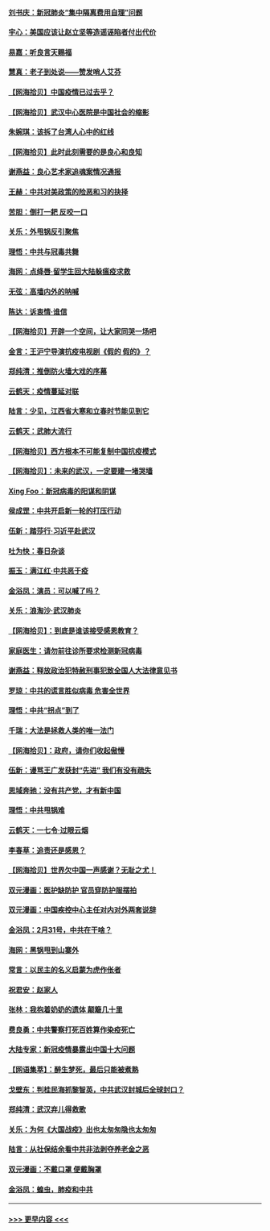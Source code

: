 #### [刘书庆：新冠肺炎“集中隔离费用自理”问题](../pages/nsc993/n11950783.md?t=03190903) 
#### [宇心：美国应该让赵立坚等造谣诬陷者付出代价](../pages/nsc993/n11950309.md?t=03190903) 
#### [易嘉：听良言天赐福](../pages/nsc993/n11949334.md?t=03190903) 
#### [慧真：老子到处说——赞发哨人艾芬](../pages/nsc993/n11949274.md?t=03190903) 
#### [【网海拾贝】中国疫情已过去乎？](../pages/nsc993/n11949052.md?t=03190903) 
#### [【网海拾贝】武汉中心医院是中国社会的缩影](../pages/nsc993/n11946574.md?t=03190903) 
#### [朱婉琪：该拆了台湾人心中的红线](../pages/nsc993/n11946959.md?t=03190903) 
#### [【网海拾贝】此时此刻需要的是良心和良知](../pages/nsc993/n11945471.md?t=03190903) 
#### [谢燕益：良心艺术家追魂案情况通报](../pages/nsc993/n11945327.md?t=03190903) 
#### [王赫：中共对美政策的险恶和习的抉择](../pages/nsc993/n11944942.md?t=03190903) 
#### [苦胆：倒打一耙 反咬一口](../pages/nsc993/n11944542.md?t=03190903) 
#### [关乐：外甩锅反引聚焦](../pages/nsc993/n11944211.md?t=03190903) 
#### [理悟：中共与冠毒共舞](../pages/nsc993/n11944197.md?t=03190903) 
#### [海网：点绛唇‧留学生回大陆躲瘟疫求救](../pages/nsc993/n11944043.md?t=03190903) 
#### [无弦：高墙内外的呐喊](../pages/nsc993/n11943684.md?t=03190903) 
#### [陈达：诉衷情·谁信](../pages/nsc993/n11942899.md?t=03190903) 
#### [【网海拾贝】开辟一个空间，让大家同哭一场吧](../pages/nsc993/n11942165.md?t=03190903) 
#### [金言：王沪宁导演抗疫电视剧《假的 假的》？](../pages/nsc993/n11941510.md?t=03190903) 
#### [郑纯清：推倒防火墙大戏的序幕](../pages/nsc993/n11940838.md?t=03190903) 
#### [云鹤天：疫情蔓延对联](../pages/nsc993/n11940579.md?t=03190903) 
#### [陆言：少见，江西省大寒和立春时节能见到它](../pages/nsc993/n11939983.md?t=03190903) 
#### [云鹤天：武肺大流行](../pages/nsc993/n11939902.md?t=03190903) 
#### [【网海拾贝】西方根本不可能复制中国抗疫模式](../pages/nsc993/n11939725.md?t=03190903) 
#### [【网海拾贝】：未来的武汉，一定要建一堵哭墙](../pages/nsc993/n11938684.md?t=03190903) 
#### [Xing Foo：新冠病毒的阳谋和阴谋](../pages/nsc993/n11936086.md?t=03190903) 
#### [侯成罡：中共开启新一轮的打压行动](../pages/nsc993/n11935730.md?t=03190903) 
#### [伍新：踏莎行‧习近平赴武汉](../pages/nsc993/n11935157.md?t=03190903) 
#### [吐为快：春日杂谈](../pages/nsc993/n11934776.md?t=03190903) 
#### [振玉：满江红‧中共恶于疫](../pages/nsc993/n11934647.md?t=03190903) 
#### [金浴凤：演员：可以喊了吗？](../pages/nsc993/n11934602.md?t=03190903) 
#### [关乐：浪淘沙·武汉肺炎](../pages/nsc993/n11931792.md?t=03190903) 
#### [【网海拾贝】：到底是谁该接受感恩教育？](../pages/nsc993/n11931552.md?t=03190903) 
#### [家庭医生：请勿前往诊所要求检测新冠病毒](../pages/nsc993/n11929190.md?t=03190903) 
#### [谢燕益：释放政治犯特赦刑事犯致全国人大法律意见书](../pages/nsc993/n11928978.md?t=03190903) 
#### [罗琼：中共的谎言胜似病毒 危害全世界](../pages/nsc993/n11922636.md?t=03190903) 
#### [理悟：中共“拐点”到了](../pages/nsc993/n11928496.md?t=03190903) 
#### [千瑞：大法是拯救人类的唯一法门](../pages/nsc993/n11927637.md?t=03190903) 
#### [【网海拾贝】：政府，请你们收起傲慢](../pages/nsc993/n11926932.md?t=03190903) 
#### [伍新：谩骂王广发获封“先进” 我们有没有疏失](../pages/nsc993/n11926101.md?t=03190903) 
#### [思域奔驰：没有共产党，才有新中国](../pages/nsc993/n11926058.md?t=03190903) 
#### [理悟：中共甩锅难](../pages/nsc993/n11925355.md?t=03190903) 
#### [云鹤天：一七令·过眼云烟](../pages/nsc993/n11925284.md?t=03190903) 
#### [李春草：追责还是感恩？](../pages/nsc993/n11925274.md?t=03190903) 
#### [【网海拾贝】世界欠中国一声感谢？无耻之尤！](../pages/nsc993/n11925239.md?t=03190903) 
#### [双元漫画：医护缺防护 官员穿防护服摆拍](../pages/nsc993/n11923899.md?t=03190903) 
#### [双元漫画：中国疾控中心主任对内对外两套说辞](../pages/nsc993/n11921994.md?t=03190903) 
#### [金浴凤：2月31号，中共在干啥？](../pages/nsc993/n11922706.md?t=03190903) 
#### [海网：黑锅甩到山寨外](../pages/nsc993/n11922688.md?t=03190903) 
#### [常言：以民主的名义启蒙为虎作伥者](../pages/nsc993/n11922217.md?t=03190903) 
#### [祝君安：赵家人](../pages/nsc993/n11922209.md?t=03190903) 
#### [张林：我抱着奶奶的遗体 颠簸几十里](../pages/nsc993/n11920945.md?t=03190903) 
#### [费良勇：中共警察打死百姓算作染疫死亡](../pages/nsc993/n11919264.md?t=03190903) 
#### [大陆专家：新冠疫情暴露出中国十大问题](../pages/nsc993/n11919187.md?t=03190903) 
#### [【网语集萃】：醉生梦死，最后只能被煮熟](../pages/nsc993/n11918994.md?t=03190903) 
#### [戈壁东：判桂民海抓黎智英，中共武汉封城后全球封口？](../pages/nsc993/n11917982.md?t=03190903) 
#### [郑纯清：武汉弃儿得救歌](../pages/nsc993/n11917881.md?t=03190903) 
#### [关乐：为何《大国战疫》出也太匆匆隐也太匆匆](../pages/nsc993/n11917792.md?t=03190903) 
#### [陆言：从社保结余看中共非法剥夺养老金之恶](../pages/nsc993/n11917084.md?t=03190903) 
#### [双元漫画：不戴口罩 便戴胸罩](../pages/nsc993/n11916447.md?t=03190903) 
#### [金浴凤：蝗虫，肺疫和中共](../pages/nsc993/n11916904.md?t=03190903) 

----
#### [ >>> 更早内容 <<< ](../indexes/nsc993-earlier.md)
